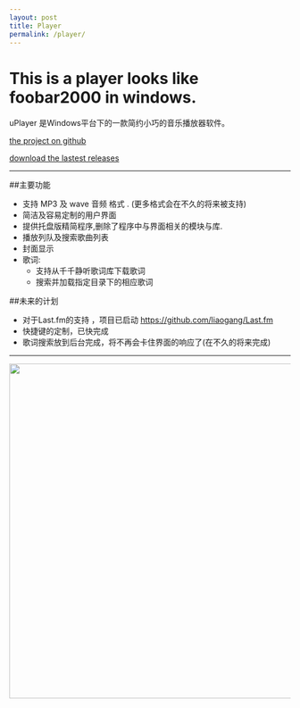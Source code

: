 ```yaml
---
layout: post 
title: Player
permalink: /player/
---
```


# This is a player looks like foobar2000 in windows.

uPlayer 是Windows平台下的一款简约小巧的音乐播放器软件。

[the project on github](https://github.com/liaogang/player)  


[download the lastest releases](https://github.com/liaogang/player/releases/latest)  

---

##主要功能

* 支持 MP3 及  wave 音频 格式 . (更多格式会在不久的将来被支持)
* 简洁及容易定制的用户界面
* 提供托盘版精简程序,删除了程序中与界面相关的模块与库. 
* 播放列队及搜索歌曲列表
* 封面显示
* 歌词:  
    *  支持从千千静听歌词库下载歌词 
    *  搜索并加载指定目录下的相应歌词


##未来的计划  

* 对于Last.fm的支持 ，项目已启动 https://github.com/liaogang/Last.fm  
* 快捷键的定制，已快完成  
* 歌词搜索放到后台完成，将不再会卡住界面的响应了(在不久的将来完成)  


---
  

<p><img src="https://raw.githubusercontent.com/liaogang/liaogang.github.io/master/resource/img/player/player.png" alt="" style="width: 907px;height: 600px;"/></p>

